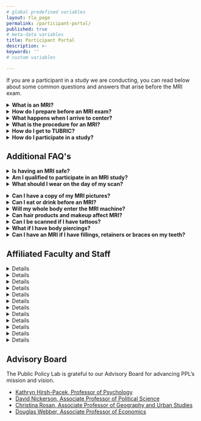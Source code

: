 ```yaml
---
# global predefined variables
layout: tla_page
permalink: /participant-portal/
published: true
# meta-data variables
title: Participant Portal
description: >-
keywords: ''
# custom variables

---
```

If you are a participant in a study we are conducting, you can read below about some common questions and answers that arise before the MRI exam.

<details>
  <summary><strong>What is an MRI?</strong></summary>
<p>Magnetic resonance imaging (MRI) is a non-invasive technique that uses magnetic fields and radio waves to generate high-resolution images inside your body. An MRI scan is different from a CT scan or X-ray in that it doesn’t use radiation to produce images.</p>
</details>

<details>
  <summary><strong>How do I prepare before an MRI exam?</strong></summary>
<p>Because MRI uses magnetic waves, metal objects may be a safety hazard or affect the MRI results. Before having an MRI, you will be contacted to disclose any metal objects/implants/devices in your body. You should also inform us if you have any health issues or may be pregnant.</p>
  
<p>During the MRI you will be asked to lay still inside a large tube. Most people don’t feel uncomfortable being in the tube, but you should inform us if you are claustrophobic.</p>

<p>On the day of the MRI scan, you should avoid putting on extra hair products/accessories and glittery makeup. Some cosmetics, such as eye shadow and hair gels, may contain some metallic components that can interact with MRI magnets.</p>

<p>You should come to the MRI session wearing comfortable clothes. Make sure none of the clothes have any metal fibers (this is unusual but some brands of athletic gear and yoga pants use copper and silver filaments) and you should avoid clothes with large metal embellishments (standard zippers and rivets are ok). If you wear a bra, it should be one without an underwire or heavy metal clasp (usually a sports bra or sleep bra is good). TUBRIC provides private changing areas and alternate clothing if needed. There is a secure locker for your clothes. It is the best, however, to leave valuable items at home.</p> 
</details>

<details>
  <summary><strong>What happens when I arrive to center?</strong></summary>
<p>Upon arrival, you will be asked to fill out a detailed screening form so we will know if you have any metal in your body or any other conditions that would prevent us from running a scan with you. If you haven’t already done so, you’ll also be asked to complete a consent form indicating your willingness to participate in a study.</p>
  
<p>Before the actual scan, you will be asked to check for and remove any personal belongings that may contain metal (such as watches, belts, jewelry, hairpins, wigs, sunglasses, etc.). We may also ask you to remove clothing items with metallic fasteners, hooks, zippers, loose metallic components or metallic threads (such as underwire bras, Lululemon or other brands labelled anti-microbial that use silver technology). TUBRIC can provide cotton sweats or scrubs for you to change into.</p>  
</details>

<details>
  <summary><strong>What is the procedure for an MRI?</strong></summary>
<p>The MRI scanner has a large tube with openings at both ends. You will lie down on a movable table that slides into the tube. You will have a plastic helmet placed over your head to take MRI pictures. After the table slides into the machine, a member of the research team will get set up in a neighboring room to take several pictures of your brain, each of which will take a few minutes. MRI’s are very sensitive to motion, so you’ll be asked to remain as still as possible during the session in order to maximize the quality of the images.</p>
  
<p>There will be a microphone and speaker in the machine that allow you to communicate with the research staff. You’ll also be given a squeeze ball so you can alert the researcher at any time that you need their attention.</p>  
  
<p>The MRI scanner will make all sorts of loud noises during the procedure. This is how you’ll know when the images are being collected. You will be offered earplugs or headphone to block out the MRI machine’s noises.</p>

<p>When the scan is completed, a member of the research staff will assist you in getting up from the table, and will let you know if there’s anything else you need to do during the visit.</p>  
</details>

<details>
  <summary><strong>How do I get to TUBRIC?</strong></summary>
<p><a href="https://develop.cla.temple.edu/temple-university-brain-research-imaging-center/contact-us/">Directions and Parking.</a></p>
</details>

<details>
  <summary><strong>How do I participate in a study?</strong></summary>
<p><strong>NEED THE LINK FOR THE PARTICIPATE IN A STUDY FORM</strong></p>
</details>

## Additional FAQ's

<details>
  <summary><strong>Is having an MRI safe?</strong></summary>
<p>MRI is considered to be a safe, painless, and non-invasive technique. During the procedure you won’t be exposed to any harmful radiation. Since the MRI system uses a strong magnet, there are some important steps we take to keep everyone safe during the session, and we expect your cooperation in following our instructions and procedures.</p>
</details>

<details>
  <summary><strong>Am I qualified to participate in an MRI study?</strong></summary>
<p>Every study has its own rules for who can participate, but there are some important safety questions you’ll need to answer before we would include you. Most of these questions are about any metal that could be in your body, like from an injury or surgery. There are also some conditions that might keep you from being scanned (e.g., if you are pregnant). Your study team may ask specific questions about your age, your health history, and other characteristics that are important for their study goals.</p>
</details>

<details>
  <summary><strong>What should I wear on the day of my scan?</strong></summary>
  <p><i>Clothing materials that are recommended:</i>
   <ul>
    <li>Loose fitting clothing</li><br>  
    <li>Clothes that will keep you warm (it gets a little cold in the scan room, around 65 degrees)</li><br> 
   </ul>  
  <p><i>Clothing materials that are NOT recommended:</i>
    <ul>
    <li>Any compression wear or tight fitting clothing</li>
    </ul> 
  <p><i>Potentially prohibited clothing brands:</i> 
    <ul>
     <li>Athleta</li>
     <li>Columbia Omniheat</li><br>
     <li>Duluth Trading Co.</li><br>
     <li>Juzo USA</li><br>
     <li>Lululemon</li><br>
     <li>Tommy Copper</li><br>
    </details> 
   </ul> 
  </p>

<details>
  <summary><strong>Can I have a copy of my MRI pictures?</strong></summary>
<p>Some studies may be able to give out images, but this is not always the case. You can ask the study team about their rules.</p>
</details>  
  
 <details>
  <summary><strong>Can I eat or drink before an MRI?</strong></summary>
<p>You can eat as normal before your scan, unless there is a special requirement for the research project. It’s ok to drink before your scan, but it’s best if you don’t drink too much and need a bathroom break during the session (we’ll suggest you use the bathroom right before your session).</p>
</details>  

<details>
  <summary><strong>Will my whole body enter the MRI machine?</strong></summary>
<p>For brain imaging studies you will be only partially in the machine - about half way down your body, or so.</p>
</details>  

<details>
  <summary><strong>Can hair products and makeup affect MRI?</strong></summary>
<p>Some cosmetics contain metals that can interact with MRI magnets. Just to be safe, it’s best if you avoid using products such as hair spray and hair gel, and if you don’t wear heavy makeup or nail polish.</p>
</details>  

<details>
  <summary><strong>Can I be scanned if I have tattoos?</strong></summary>
<p>Though it’s somewhat unusual, some tattoos can contain metals that would interact with MRI magnets. You can get a scan at TUBRIC as long as you don’t have any tattoos from the neck up.</p>
</details>  

<details>
  <summary><strong>What if I have body piercings?</strong></summary>
<p>Any piercings that you have will need to be removed before we bring you into the MR room. TUBRIC can provide silicone replacement piercings if you are worried about having a hole close up during the session.</p>
</details>  

<details>
  <summary><strong>Can I have an MRI if I have fillings, retainers or braces on my teeth?</strong></summary>
<p>The metal in most fillings is not affected by MRI systems and shouldn’t be a problem. Sometimes, retainers, braces, and other dental work can distort MR images, but they aren’t typically a safety risk. Our study teams will let you know if they exclude participants with orthodontic work.</p>
</details>  

<h2>Affiliated Faculty and Staff</h2>

<details>
  <ul>
  <summary><strong>James Bachmeier -Fellowship: Research Team Fellow</strong></summary>
  <div class="col s12 m3">  
<a><img typeof="foaf:Image" src="https://github.com/TULiberalArts/Public-Policy-Lab/blob/master/media/resizedjamesbachmier.jpg?raw=true" alt=""></a>
  </div>
  <div class="col s12 m9">   
<p><li><a href="https://liberalarts.temple.edu/academics/faculty/bachmeier-james" title="James Bachmeier">Dr. James D. Bachmeier</a><p> is an Assistant Professor in the Department of Sociology at Temple University. A sociologist and demographer, Dr. Bachmeier’s research focuses on international migration and patterns of social and economic integration of immigrants in western democracies, especially the United States.</p>
 </div>
<p><strong>Project Statement</strong></p>
<p>On the day of the MRI scan, you should avoid putting on extra hair products/accessories and glittery makeup. Some cosmetics, such as eye shadow and hair gels, may contain some metallic components that can interact with MRI magnets.</p>
<p>As a PPL fellow, I am working on developing a new set of demographic estimates of the unauthorized foreign-born population in the United States. Current research on the quantification of this population is plagued by a paucity of empirical data. These estimates will rely on publicly available Census survey data and commonly used statistical methods, and this research aims to open new avenues for social science and policy research to produce important knowledge about the size, characteristics, and economic position of the unauthorized immigrant population. Such research plays a vital role in informing ongoing academic and policy debates about the nation’s immigration dynamics and the future of America’s immigration policy.</p>
  </ul>
</details>

</hr>
  
<details>
  <ul>
  <summary><strong><li><a href="https://liberalarts.temple.edu/academics/faculty/bachmeier-james" title="James Bachmeier">James Bachmeier</a><p><strong>Fellowship - Research Team Fellow</strong></p></li></strong></summary>
  <div class="col s12 m3">  
<a><img typeof="foaf:Image" src="https://github.com/TULiberalArts/Public-Policy-Lab/blob/master/media/resizedjamesbachmier.jpg?raw=true" alt=""></a>
  </div>
  <div class="col s12 m9">   
<p>Dr. James D. Bachmeier is an Assistant Professor in the Department of Sociology at Temple University. A sociologist and demographer, Dr. Bachmeier’s research focuses on international migration and patterns of social and economic integration of immigrants in western democracies, especially the United States.</p>
 </div>
<p><strong>Project Statement</strong></p>
<p>On the day of the MRI scan, you should avoid putting on extra hair products/accessories and glittery makeup. Some cosmetics, such as eye shadow and hair gels, may contain some metallic components that can interact with MRI magnets.</p>
<p>As a PPL fellow, I am working on developing a new set of demographic estimates of the unauthorized foreign-born population in the United States. Current research on the quantification of this population is plagued by a paucity of empirical data. These estimates will rely on publicly available Census survey data and commonly used statistical methods, and this research aims to open new avenues for social science and policy research to produce important knowledge about the size, characteristics, and economic position of the unauthorized immigrant population. Such research plays a vital role in informing ongoing academic and policy debates about the nation’s immigration dynamics and the future of America’s immigration policy.</p>
  </ul>
</details>

</hr>
  
<details>
  <ul>
  <summary><strong><li><a href="https://liberalarts.temple.edu/academics/faculty/bachmeier-james" title="James Bachmeier">James Bachmeier</a><p><strong>Fellowship - Research Team Fellow</strong></p></li></strong></summary>
  <div class="col s12 m3">  
<a><img typeof="foaf:Image" src="https://github.com/TULiberalArts/Public-Policy-Lab/blob/master/media/resizedjamesbachmier.jpg?raw=true" alt=""></a>
  </div>
  <div class="col s12 m9">   
<p>Dr. James D. Bachmeier is an Assistant Professor in the Department of Sociology at Temple University. A sociologist and demographer, Dr. Bachmeier’s research focuses on international migration and patterns of social and economic integration of immigrants in western democracies, especially the United States.</p>
 </div>
<p><strong>Project Statement</strong></p>
<p>On the day of the MRI scan, you should avoid putting on extra hair products/accessories and glittery makeup. Some cosmetics, such as eye shadow and hair gels, may contain some metallic components that can interact with MRI magnets.</p>
<p>As a PPL fellow, I am working on developing a new set of demographic estimates of the unauthorized foreign-born population in the United States. Current research on the quantification of this population is plagued by a paucity of empirical data. These estimates will rely on publicly available Census survey data and commonly used statistical methods, and this research aims to open new avenues for social science and policy research to produce important knowledge about the size, characteristics, and economic position of the unauthorized immigrant population. Such research plays a vital role in informing ongoing academic and policy debates about the nation’s immigration dynamics and the future of America’s immigration policy.</p>
  </ul>
</details>

</hr>
    
<details>
  <ul>
  <summary><strong><li><a href="https://liberalarts.temple.edu/academics/faculty/bachmeier-james" title="James Bachmeier">James Bachmeier</a><p><strong>Fellowship - Research Team Fellow</strong></p></li></strong></summary>
  <div class="col s12 m3">  
<a><img typeof="foaf:Image" src="https://github.com/TULiberalArts/Public-Policy-Lab/blob/master/media/resizedjamesbachmier.jpg?raw=true" alt=""></a>
  </div>
  <div class="col s12 m9">   
<p>Dr. James D. Bachmeier is an Assistant Professor in the Department of Sociology at Temple University. A sociologist and demographer, Dr. Bachmeier’s research focuses on international migration and patterns of social and economic integration of immigrants in western democracies, especially the United States.</p>
 </div>
<p><strong>Project Statement</strong></p>
<p>On the day of the MRI scan, you should avoid putting on extra hair products/accessories and glittery makeup. Some cosmetics, such as eye shadow and hair gels, may contain some metallic components that can interact with MRI magnets.</p>
<p>As a PPL fellow, I am working on developing a new set of demographic estimates of the unauthorized foreign-born population in the United States. Current research on the quantification of this population is plagued by a paucity of empirical data. These estimates will rely on publicly available Census survey data and commonly used statistical methods, and this research aims to open new avenues for social science and policy research to produce important knowledge about the size, characteristics, and economic position of the unauthorized immigrant population. Such research plays a vital role in informing ongoing academic and policy debates about the nation’s immigration dynamics and the future of America’s immigration policy.</p>
  </ul>
</details>

</hr>
  
<details>
  <ul>
  <summary><strong><li><a href="https://liberalarts.temple.edu/academics/faculty/bachmeier-james" title="James Bachmeier">James Bachmeier</a><p><strong>Fellowship - Research Team Fellow</strong></p></li></strong></summary>
  <div class="col s12 m3">  
<a><img typeof="foaf:Image" src="https://github.com/TULiberalArts/Public-Policy-Lab/blob/master/media/resizedjamesbachmier.jpg?raw=true" alt=""></a>
  </div>
  <div class="col s12 m9">   
<p>Dr. James D. Bachmeier is an Assistant Professor in the Department of Sociology at Temple University. A sociologist and demographer, Dr. Bachmeier’s research focuses on international migration and patterns of social and economic integration of immigrants in western democracies, especially the United States.</p>
 </div>
<p><strong>Project Statement</strong></p>
<p>On the day of the MRI scan, you should avoid putting on extra hair products/accessories and glittery makeup. Some cosmetics, such as eye shadow and hair gels, may contain some metallic components that can interact with MRI magnets.</p>
<p>As a PPL fellow, I am working on developing a new set of demographic estimates of the unauthorized foreign-born population in the United States. Current research on the quantification of this population is plagued by a paucity of empirical data. These estimates will rely on publicly available Census survey data and commonly used statistical methods, and this research aims to open new avenues for social science and policy research to produce important knowledge about the size, characteristics, and economic position of the unauthorized immigrant population. Such research plays a vital role in informing ongoing academic and policy debates about the nation’s immigration dynamics and the future of America’s immigration policy.</p>
  </ul>
</details>

</hr>
  
<details>
  <ul>
  <summary><strong><li><a href="https://liberalarts.temple.edu/academics/faculty/bachmeier-james" title="James Bachmeier">James Bachmeier</a><p><strong>Fellowship - Research Team Fellow</strong></p></li></strong></summary>
  <div class="col s12 m3">  
<a><img typeof="foaf:Image" src="https://github.com/TULiberalArts/Public-Policy-Lab/blob/master/media/resizedjamesbachmier.jpg?raw=true" alt=""></a>
  </div>
  <div class="col s12 m9">   
<p>Dr. James D. Bachmeier is an Assistant Professor in the Department of Sociology at Temple University. A sociologist and demographer, Dr. Bachmeier’s research focuses on international migration and patterns of social and economic integration of immigrants in western democracies, especially the United States.</p>
 </div>
<p><strong>Project Statement</strong></p>
<p>On the day of the MRI scan, you should avoid putting on extra hair products/accessories and glittery makeup. Some cosmetics, such as eye shadow and hair gels, may contain some metallic components that can interact with MRI magnets.</p>
<p>As a PPL fellow, I am working on developing a new set of demographic estimates of the unauthorized foreign-born population in the United States. Current research on the quantification of this population is plagued by a paucity of empirical data. These estimates will rely on publicly available Census survey data and commonly used statistical methods, and this research aims to open new avenues for social science and policy research to produce important knowledge about the size, characteristics, and economic position of the unauthorized immigrant population. Such research plays a vital role in informing ongoing academic and policy debates about the nation’s immigration dynamics and the future of America’s immigration policy.</p>
  </ul>
</details>

</hr>
  
<details>
  <ul>
  <summary><strong><li><a href="https://liberalarts.temple.edu/academics/faculty/bachmeier-james" title="James Bachmeier">James Bachmeier</a><p><strong>Fellowship - Research Team Fellow</strong></p></li></strong></summary>
  <div class="col s12 m3">  
<a><img typeof="foaf:Image" src="https://github.com/TULiberalArts/Public-Policy-Lab/blob/master/media/resizedjamesbachmier.jpg?raw=true" alt=""></a>
  </div>
  <div class="col s12 m9">   
<p>Dr. James D. Bachmeier is an Assistant Professor in the Department of Sociology at Temple University. A sociologist and demographer, Dr. Bachmeier’s research focuses on international migration and patterns of social and economic integration of immigrants in western democracies, especially the United States.</p>
 </div>
<p><strong>Project Statement</strong></p>
<p>On the day of the MRI scan, you should avoid putting on extra hair products/accessories and glittery makeup. Some cosmetics, such as eye shadow and hair gels, may contain some metallic components that can interact with MRI magnets.</p>
<p>As a PPL fellow, I am working on developing a new set of demographic estimates of the unauthorized foreign-born population in the United States. Current research on the quantification of this population is plagued by a paucity of empirical data. These estimates will rely on publicly available Census survey data and commonly used statistical methods, and this research aims to open new avenues for social science and policy research to produce important knowledge about the size, characteristics, and economic position of the unauthorized immigrant population. Such research plays a vital role in informing ongoing academic and policy debates about the nation’s immigration dynamics and the future of America’s immigration policy.</p>
  </ul>
</details>

</hr>
  
<details>
  <ul>
  <summary><strong><li><a href="https://liberalarts.temple.edu/academics/faculty/bachmeier-james" title="James Bachmeier">James Bachmeier</a><p><strong>Fellowship - Research Team Fellow</strong></p></li></strong></summary>
  <div class="col s12 m3">  
<a><img typeof="foaf:Image" src="https://github.com/TULiberalArts/Public-Policy-Lab/blob/master/media/resizedjamesbachmier.jpg?raw=true" alt=""></a>
  </div>
  <div class="col s12 m9">   
<p>Dr. James D. Bachmeier is an Assistant Professor in the Department of Sociology at Temple University. A sociologist and demographer, Dr. Bachmeier’s research focuses on international migration and patterns of social and economic integration of immigrants in western democracies, especially the United States.</p>
 </div>
<p><strong>Project Statement</strong></p>
<p>On the day of the MRI scan, you should avoid putting on extra hair products/accessories and glittery makeup. Some cosmetics, such as eye shadow and hair gels, may contain some metallic components that can interact with MRI magnets.</p>
<p>As a PPL fellow, I am working on developing a new set of demographic estimates of the unauthorized foreign-born population in the United States. Current research on the quantification of this population is plagued by a paucity of empirical data. These estimates will rely on publicly available Census survey data and commonly used statistical methods, and this research aims to open new avenues for social science and policy research to produce important knowledge about the size, characteristics, and economic position of the unauthorized immigrant population. Such research plays a vital role in informing ongoing academic and policy debates about the nation’s immigration dynamics and the future of America’s immigration policy.</p>
  </ul>
</details>

</hr>
  
<details>
  <ul>
  <summary><strong><li><a href="https://liberalarts.temple.edu/academics/faculty/bachmeier-james" title="James Bachmeier">James Bachmeier</a><p><strong>Fellowship - Research Team Fellow</strong></p></li></strong></summary>
  <div class="col s12 m3">  
<a><img typeof="foaf:Image" src="https://github.com/TULiberalArts/Public-Policy-Lab/blob/master/media/resizedjamesbachmier.jpg?raw=true" alt=""></a>
  </div>
  <div class="col s12 m9">   
<p>Dr. James D. Bachmeier is an Assistant Professor in the Department of Sociology at Temple University. A sociologist and demographer, Dr. Bachmeier’s research focuses on international migration and patterns of social and economic integration of immigrants in western democracies, especially the United States.</p>
 </div>
<p><strong>Project Statement</strong></p>
<p>On the day of the MRI scan, you should avoid putting on extra hair products/accessories and glittery makeup. Some cosmetics, such as eye shadow and hair gels, may contain some metallic components that can interact with MRI magnets.</p>
<p>As a PPL fellow, I am working on developing a new set of demographic estimates of the unauthorized foreign-born population in the United States. Current research on the quantification of this population is plagued by a paucity of empirical data. These estimates will rely on publicly available Census survey data and commonly used statistical methods, and this research aims to open new avenues for social science and policy research to produce important knowledge about the size, characteristics, and economic position of the unauthorized immigrant population. Such research plays a vital role in informing ongoing academic and policy debates about the nation’s immigration dynamics and the future of America’s immigration policy.</p>
  </ul>
</details>

</hr>
  
<details>
  <ul>
  <summary><strong><li><a href="https://liberalarts.temple.edu/academics/faculty/bachmeier-james" title="James Bachmeier">James Bachmeier</a><p><strong>Fellowship - Research Team Fellow</strong></p></li></strong></summary>
  <div class="col s12 m3">  
<a><img typeof="foaf:Image" src="https://github.com/TULiberalArts/Public-Policy-Lab/blob/master/media/resizedjamesbachmier.jpg?raw=true" alt=""></a>
  </div>
  <div class="col s12 m9">   
<p>Dr. James D. Bachmeier is an Assistant Professor in the Department of Sociology at Temple University. A sociologist and demographer, Dr. Bachmeier’s research focuses on international migration and patterns of social and economic integration of immigrants in western democracies, especially the United States.</p>
 </div>
<p><strong>Project Statement</strong></p>
<p>On the day of the MRI scan, you should avoid putting on extra hair products/accessories and glittery makeup. Some cosmetics, such as eye shadow and hair gels, may contain some metallic components that can interact with MRI magnets.</p>
<p>As a PPL fellow, I am working on developing a new set of demographic estimates of the unauthorized foreign-born population in the United States. Current research on the quantification of this population is plagued by a paucity of empirical data. These estimates will rely on publicly available Census survey data and commonly used statistical methods, and this research aims to open new avenues for social science and policy research to produce important knowledge about the size, characteristics, and economic position of the unauthorized immigrant population. Such research plays a vital role in informing ongoing academic and policy debates about the nation’s immigration dynamics and the future of America’s immigration policy.</p>
  </ul>
</details>

</hr>
  
<details>
  <ul>
  <summary><strong><li><a href="https://liberalarts.temple.edu/academics/faculty/bachmeier-james" title="James Bachmeier">James Bachmeier</a><p><strong>Fellowship - Research Team Fellow</strong></p></li></strong></summary>
  <div class="col s12 m3">  
<a><img typeof="foaf:Image" src="https://github.com/TULiberalArts/Public-Policy-Lab/blob/master/media/resizedjamesbachmier.jpg?raw=true" alt=""></a>
  </div>
  <div class="col s12 m9">   
<p>Dr. James D. Bachmeier is an Assistant Professor in the Department of Sociology at Temple University. A sociologist and demographer, Dr. Bachmeier’s research focuses on international migration and patterns of social and economic integration of immigrants in western democracies, especially the United States.</p>
 </div>
<p><strong>Project Statement</strong></p>
<p>On the day of the MRI scan, you should avoid putting on extra hair products/accessories and glittery makeup. Some cosmetics, such as eye shadow and hair gels, may contain some metallic components that can interact with MRI magnets.</p>
<p>As a PPL fellow, I am working on developing a new set of demographic estimates of the unauthorized foreign-born population in the United States. Current research on the quantification of this population is plagued by a paucity of empirical data. These estimates will rely on publicly available Census survey data and commonly used statistical methods, and this research aims to open new avenues for social science and policy research to produce important knowledge about the size, characteristics, and economic position of the unauthorized immigrant population. Such research plays a vital role in informing ongoing academic and policy debates about the nation’s immigration dynamics and the future of America’s immigration policy.</p>
  </ul>
</details>

</hr>
  
<details>
  <ul>
  <summary><strong><li><a href="https://liberalarts.temple.edu/academics/faculty/bachmeier-james" title="James Bachmeier">James Bachmeier</a><p><strong>Fellowship - Research Team Fellow</strong></p></li></strong></summary>
  <div class="col s12 m3">  
<a><img typeof="foaf:Image" src="https://github.com/TULiberalArts/Public-Policy-Lab/blob/master/media/resizedjamesbachmier.jpg?raw=true" alt=""></a>
  </div>
  <div class="col s12 m9">   
<p>Dr. James D. Bachmeier is an Assistant Professor in the Department of Sociology at Temple University. A sociologist and demographer, Dr. Bachmeier’s research focuses on international migration and patterns of social and economic integration of immigrants in western democracies, especially the United States.</p>
 </div>
<p><strong>Project Statement</strong></p>
<p>On the day of the MRI scan, you should avoid putting on extra hair products/accessories and glittery makeup. Some cosmetics, such as eye shadow and hair gels, may contain some metallic components that can interact with MRI magnets.</p>
<p>As a PPL fellow, I am working on developing a new set of demographic estimates of the unauthorized foreign-born population in the United States. Current research on the quantification of this population is plagued by a paucity of empirical data. These estimates will rely on publicly available Census survey data and commonly used statistical methods, and this research aims to open new avenues for social science and policy research to produce important knowledge about the size, characteristics, and economic position of the unauthorized immigrant population. Such research plays a vital role in informing ongoing academic and policy debates about the nation’s immigration dynamics and the future of America’s immigration policy.</p>
  </ul>
</details>

</hr>

<h2>Advisory Board</h2>
  
<p>The Public Policy Lab is grateful to our Advisory Board for advancing PPL’s mission and vision.</p>

<ul>
   <li><a href="https://liberalarts.temple.edu/academics/faculty/hirsh-pasek-kathryn">Kathryn Hirsh-Pacek, Professor of Psychology</a></li>
   <li><a href="https://liberalarts.temple.edu/nickerson-david">David Nickerson, Associate Professor of Political Science</a></li>
   <li><a href="https://liberalarts.temple.edu/academics/faculty/rosan-christina">Christina Rosan, Associate Professor of Geography and Urban Studies</a></li>
   <li><a href="https://liberalarts.temple.edu/academics/faculty/webber-douglas">Douglas Webber, Associate Professor of Economics</a></li>
</ul>


